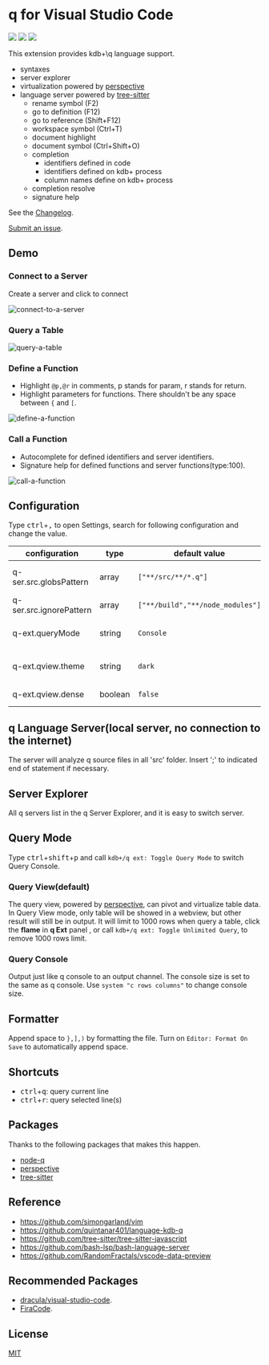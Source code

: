 # q for Visual Studio Code
[![](https://img.shields.io/visual-studio-marketplace/v/jshinonome.vscode-q?color=blueviolet&style=flat)](https://marketplace.visualstudio.com/items?itemName=jshinonome.vscode-q)
[![](https://vsmarketplacebadge.apphb.com/downloads/jshinonome.vscode-q.svg?color=blue&style=flat)](https://marketplace.visualstudio.com/items?itemName=jshinonome.vscode-q)
[![](https://vsmarketplacebadge.apphb.com/installs/jshinonome.vscode-q.svg?color=success&style=flat)](https://marketplace.visualstudio.com/items?itemName=jshinonome.vscode-q)

This extension provides kdb+\q language support.
- syntaxes
- server explorer
- virtualization powered by [perspective](https://perspective.finos.org/)
- language server powered by [tree-sitter](https://tree-sitter.github.io/tree-sitter/)
    - rename symbol (F2)
    - go to definition (F12)
    - go to reference (Shift+F12)
    - workspace symbol (Ctrl+T)
    - document highlight
    - document symbol (Ctrl+Shift+O)
    - completion
        - identifiers defined in code
        - identifiers defined on kdb+ process
        - column names define on kdb+ process
    - completion resolve
    - signature help

See the [Changelog](https://github.com/jshinonome/vscode-q/blob/master/CHANGELOG.md).

[Submit an issue](https://github.com/jshinonome/vscode-q/issues).

## Demo
### Connect to a Server
Create a server and click to connect

![connect-to-a-server](assets/demo/1-connect-to-a-server.gif)

### Query a Table

![query-a-table](assets/demo/2-query-a-table.gif)

### Define a Function
- Highlight `@p,@r` in comments, p stands for param, r stands for return.
- Highlight parameters for functions. There shouldn't be any space between `{` and `[`.

![define-a-function](assets/demo/3-define-a-function.gif)

### Call a Function
- Autocomplete for defined identifiers and server identifiers.
- Signature help for defined functions and server functions(type:100).

![call-a-function](assets/demo/4-call-a-function.gif)

## Configuration
Type <kbd>ctrl</kbd>+<kbd>,</kbd> to open Settings, search for following configuration and change the value.

| configuration           | type    | default value                    | description                           |
| ----------------------- | ------- | -------------------------------- | ------------------------------------- |
| q-ser.src.globsPattern  | array   | `["**/src/**/*.q"]`              | source folder to be included          |
| q-ser.src.ignorePattern | array   | `["**/build","**/node_modules"]` | folder to be excluded                 |
| q-ext.queryMode         | string  | `Console`                        | query mode, Console or Virtualization |
| q-ext.qview.theme       | string  | `dark`                           | q view in dark or light theme         |
| q-ext.qview.dense       | boolean | `false`                          | q view in dense mode                  |

## q Language Server(local server, no connection to the internet)
The server will analyze q source files in all 'src' folder. Insert ';' to indicated end of statement if necessary.

## Server Explorer
All q servers list in the q Server Explorer, and it is easy to switch server.

## Query Mode
Type <kbd>ctrl</kbd>+<kbd>shift</kbd>+<kbd>p</kbd> and call `kdb+/q ext: Toggle Query Mode` to switch Query Console.

### Query View(default)
The query view, powered by [perspective](https://perspective.finos.org/), can pivot and virtualize table data. In Query View mode, only table will be showed in a webview, but other result will still be in output. It will limit to 1000 rows when query a table, click the **flame** in **q Ext** panel , or call `kdb+/q ext: Toggle Unlimited Query`, to remove 1000 rows limit.

### Query Console
Output just like q console to an output channel. The console size is set to the same as q console. Use `system "c rows columns"` to change console size.

## Formatter
Append space to `},],)` by formatting the file. Turn on `Editor: Format On Save` to automatically append space.

## Shortcuts
- <kbd>ctrl</kbd>+<kbd>q</kbd>: query current line
- <kbd>ctrl</kbd>+<kbd>r</kbd>: query selected line(s)

## Packages
Thanks to the following packages that makes this happen.
- [node-q](https://github.com/michaelwittig/node-q)
- [perspective](https://github.com/finos/perspective/)
- [tree-sitter](https://github.com/tree-sitter/tree-sitter)

## Reference
- https://github.com/simongarland/vim
- https://github.com/quintanar401/language-kdb-q
- https://github.com/tree-sitter/tree-sitter-javascript
- https://github.com/bash-lsp/bash-language-server
- https://github.com/RandomFractals/vscode-data-preview

## Recommended Packages
- [dracula/visual-studio-code](https://marketplace.visualstudio.com/items?itemName=dracula-theme.theme-dracula).
- [FiraCode](https://github.com/tonsky/FiraCode).

## License
[MIT](https://github.com/jshinonome/vscode-q/blob/master/LICENSE)
